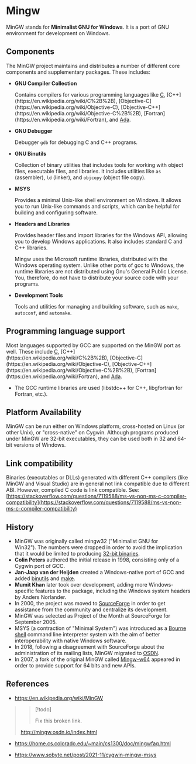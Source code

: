 # Mingw

MinGW stands for **Minimalist GNU for Windows**.
It is a port of GNU environment for development on Windows.

## Components

The MinGW project maintains and distributes a number of different core components and supplementary packages. These includes:
- **GNU Compiler Collection**
    
    Contains compilers for various programming languages like [C](https://en.wikipedia.org/wiki/C_(programming_language)), [C++](https://en.wikipedia.org/wiki/C%2B%2B), [Objective-C](https://en.wikipedia.org/wiki/Objective-C), [Objective-C++](https://en.wikipedia.org/wiki/Objective-C%2B%2B), [Fortran](https://en.wikipedia.org/wiki/Fortran), and [Ada](https://en.wikipedia.org/wiki/Ada_(programming_language)).
    
- **GNU Debugger**
    
    Debugger `gdb` for debugging C and C++ programs.
    
- **GNU Binutils**
    
    Collection of binary utilities that includes tools for working with object files, executable files, and libraries. It includes utilities like `as` (assembler), `ld` (linker), and `objcopy` (object file copy).
    
- **MSYS**
    
    Provides a minimal Unix-like shell environment on Windows. It allows you to run Unix-like commands and scripts, which can be helpful for building and configuring software.
    
- **Headers and Libraries**
    
    Provides header files and import libraries for the Windows API, allowing you to develop Windows applications. It also includes standard C and C++ libraries.
    
    Mingw uses the Microsoft runtime libraries, distributed with the Windows operating system. Unlike other ports of gcc to Windows, the runtime libraries are not distributed using Gnu's General Public License. You, therefore, do not have to distribute your source code with your programs.
    
- **Development Tools**
    
    Tools and utilities for managing and building software, such as `make`, `autoconf`, and `automake`.
    
## Programming language support
Most languages supported by GCC are supported on the MinGW port as well. These include [C](https://en.wikipedia.org/wiki/C_(programming_language)), [C++](https://en.wikipedia.org/wiki/C%2B%2B), [Objective-C](https://en.wikipedia.org/wiki/Objective-C), [Objective-C++](https://en.wikipedia.org/wiki/Objective-C%2B%2B), [Fortran](https://en.wikipedia.org/wiki/Fortran), and [Ada](https://en.wikipedia.org/wiki/Ada_(programming_language)).
- The GCC runtime libraries are used (libstdc++ for C++, libgfortran for Fortran, etc.).

## Platform Availability

MinGW can be run either on Windows platform, cross-hosted on Linux (or other Unix), or "cross-native" on Cygwin. Although programs produced under MinGW are 32-bit executables, they can be used both in 32 and 64-bit versions of Windows.

## Link compatibility

Binaries (executables or DLLs) generated with different C++ compilers (like MinGW and Visual Studio) are in general not link compatible due to different ABI. However, compiled C code is link compatible.
See: [https://stackoverflow.com/questions/7119588/ms-vs-non-ms-c-compiler-compatibility](https://stackoverflow.com/questions/7119588/ms-vs-non-ms-c-compiler-compatibility)

## History

- MinGW was originally called mingw32 ("Minimalist GNU for Win32"). The numbers were dropped in order to avoid the implication that it would be limited to producing [32-bit binaries](https://en.wikipedia.org/wiki/32-bit_application).
- **Colin Peters** authored the initial release in 1998, consisting only of a Cygwin port of GCC.
- **Jan-Jaap van der Heijden** created a Windows-native port of GCC and added [binutils](https://en.wikipedia.org/wiki/Binutils) and [make](https://en.wikipedia.org/wiki/Make_(software)).
- **Mumit Khan** later took over development, adding more Windows-specific features to the package, including the Windows system headers by Anders Norlander.
- In 2000, the project was moved to [SourceForge](https://en.wikipedia.org/wiki/SourceForge) in order to get assistance from the community and centralize its development.
- MinGW was selected as Project of the Month at SourceForge for September 2005.
- MSYS (a contraction of "Minimal System") was introduced as a [Bourne shell](https://en.wikipedia.org/wiki/Bourne_shell) command line interpreter system with the aim of better interoperability with native Windows software.
- In 2018, following a disagreement with SourceForge about the administration of its mailing lists, MinGW migrated to [OSDN](https://en.wikipedia.org/wiki/OSDN).
- In 2007, a fork of the original MinGW called [Mingw-w64](https://en.wikipedia.org/wiki/Mingw-w64) appeared in order to provide support for 64 bits and new APIs.

## References

- https://en.wikipedia.org/wiki/MinGW

> > [!todo]
> > 
> > Fix this broken link.
>  
> http://mingw.osdn.io/index.html

- https://home.cs.colorado.edu/~main/cs1300/doc/mingwfaq.html

- https://www.sobyte.net/post/2021-11/cygwin-mingw-msys